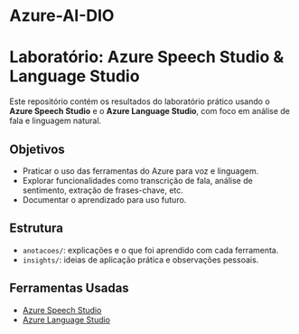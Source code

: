 # Azure-AI-DIO

# Laboratório: Azure Speech Studio & Language Studio

Este repositório contém os resultados do laboratório prático usando o **Azure Speech Studio** e o **Azure Language Studio**, com foco em análise de fala e linguagem natural.

## Objetivos

- Praticar o uso das ferramentas do Azure para voz e linguagem.
- Explorar funcionalidades como transcrição de fala, análise de sentimento, extração de frases-chave, etc.
- Documentar o aprendizado para uso futuro.

## Estrutura

- `anotacoes/`: explicações e o que foi aprendido com cada ferramenta.
- `insights/`: ideias de aplicação prática e observações pessoais.

## Ferramentas Usadas

- [Azure Speech Studio](https://speech.microsoft.com/)
- [Azure Language Studio](https://language.cognitive.azure.com/)

